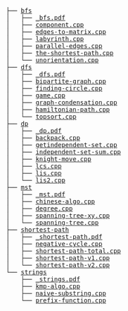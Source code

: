 <pre>
├── <a href="./bfs">bfs</a>
│   ├── <a href="./_bfs.pdf">_bfs.pdf</a>
│   ├── <a href="./component.cpp">component.cpp</a>
│   ├── <a href="./edges-to-matrix.cpp">edges-to-matrix.cpp</a>
│   ├── <a href="./labyrinth.cpp">labyrinth.cpp</a>
│   ├── <a href="./parallel-edges.cpp">parallel-edges.cpp</a>
│   ├── <a href="./the-shortest-path.cpp">the-shortest-path.cpp</a>
│   └── <a href="./unorientation.cpp">unorientation.cpp</a>
├── <a href="./dfs">dfs</a>
│   ├── <a href="./_dfs.pdf">_dfs.pdf</a>
│   ├── <a href="./bipartite-graph.cpp">bipartite-graph.cpp</a>
│   ├── <a href="./finding-circle.cpp">finding-circle.cpp</a>
│   ├── <a href="./game.cpp">game.cpp</a>
│   ├── <a href="./graph-condensation.cpp">graph-condensation.cpp</a>
│   ├── <a href="./hamiltonian-path.cpp">hamiltonian-path.cpp</a>
│   └── <a href="./topsort.cpp">topsort.cpp</a>
├── <a href="./dp">dp</a>
│   ├── <a href="./_dp.pdf">_dp.pdf</a>
│   ├── <a href="./backpack.cpp">backpack.cpp</a>
│   ├── <a href="./getindependent-set.cpp">getindependent-set.cpp</a>
│   ├── <a href="./independent-set-sum.cpp">independent-set-sum.cpp</a>
│   ├── <a href="./knight-move.cpp">knight-move.cpp</a>
│   ├── <a href="./lcs.cpp">lcs.cpp</a>
│   ├── <a href="./lis.cpp">lis.cpp</a>
│   └── <a href="./lis2.cpp">lis2.cpp</a>
├── <a href="./mst">mst</a>
│   ├── <a href="./_mst.pdf">_mst.pdf</a>
│   ├── <a href="./chinese-algo.cpp">chinese-algo.cpp</a>
│   ├── <a href="./degree.cpp">degree.cpp</a>
│   ├── <a href="./spanning-tree-xy.cpp">spanning-tree-xy.cpp</a>
│   └── <a href="./spanning-tree.cpp">spanning-tree.cpp</a>
├── <a href="./shortest-path">shortest-path</a>
│   ├── <a href="./_shortest-path.pdf">_shortest-path.pdf</a>
│   ├── <a href="./negative-cycle.cpp">negative-cycle.cpp</a>
│   ├── <a href="./shortest-path-total.cpp">shortest-path-total.cpp</a>
│   ├── <a href="./shortest-path-v1.cpp">shortest-path-v1.cpp</a>
│   └── <a href="./shortest-path-v2.cpp">shortest-path-v2.cpp</a>
└── <a href="./strings">strings</a>
    ├── <a href="./_strings.pdf">_strings.pdf</a>
    ├── <a href="./kmp-algo.cpp">kmp-algo.cpp</a>
    ├── <a href="./naive-substring.cpp">naive-substring.cpp</a>
    └── <a href="./prefix-function.cpp">prefix-function.cpp</a>
</pre>

